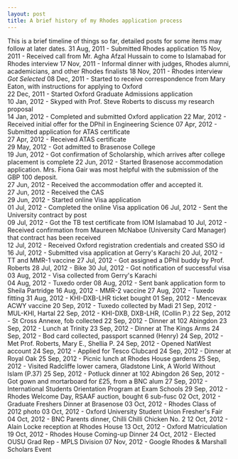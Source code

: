 ```yaml
---
layout: post
title: A brief history of my Rhodes application process
---
```


This is a brief timeline of things so far, detailed posts for some items may follow at later dates.
31 Aug, 2011 - Submitted Rhodes application
15 Nov, 2011 - Received call from Mr. Agha Afzal Hussain to come to Islamabad for Rhodes interview
17 Nov, 2011 - Informal dinner with judges, Rhodes alumni, academicians, and other Rhodes finalists
18 Nov, 2011 - Rhodes interview *Got Selected*
08 Dec, 2011 - Started to receive correspondence from Mary Eaton, with instructions for applying to Oxford  
22 Dec, 2011 - Started Oxford Graduate Admissions application  
10 Jan, 2012 - Skyped with Prof. Steve Roberts to discuss my research proposal  
14 Jan, 2012 - Completed and submitted Oxford application
22 Mar, 2012  - Received initial offer for the DPhil in Engineering Science
07 Apr, 2012 - Submitted application for ATAS certificate  
27 Apr, 2012 - Received ATAS certificate  
29 May, 2012 - Got admitted to Brasenose College  
19 Jun, 2012 - Got confirmation of Scholarship, which arrives after college placement is complete
22 Jun, 2012 - Started Brasenose accommodation application. Mrs. Fiona Gair was most helpful with the submission of the GBP 100 deposit.  
27 Jun, 2012 - Received the accommodation offer and accepted it.  
27 Jun, 2012 - Received the CAS  
29 Jun, 2012 - Started online Visa application  
01 Jul, 2012 - Completed the online Visa application
06 Jul, 2012 - Sent the University contract by post  
09 Jul, 2012 - Got the TB test certificate from IOM Islamabad
10 Jul, 2012 - Received confirmation from Maureen McNaboe (University Card Manager) that contract has been received  
12 Jul, 2012 - Received Oxford registration credentials and created SSO id  
16 Jul, 2012 - Submitted visa application at Gerry's Karachi 
20 Jul, 2012 - TT and MMR-1 vaccine
27 Jul, 2012 - Got assigned a DPhil buddy by Prof. Roberts
28 Jul, 2012 - Bike
30 Jul, 2012 - Got notification of successful visa
03 Aug, 2012 - Visa collected from Gerry's Karachi  
04 Aug, 2012 - Tuxedo order 
08 Aug, 2012 - Sent bank application form to Sheila Partridge 
16 Aug, 2012 - MMR-2 vaccine
27 Aug, 2012 - Tuxedo fitting
31 Aug, 2012 - KHI-DXB-LHR ticket bought
01 Sep, 2012 - Mencevax ACWY vaccine
20 Sep, 2012 - Tuxedo collected by Madi
21 Sep, 2012 - MUL-KHI, Hartal
22 Sep, 2012 - KHI-DXB, DXB-LHR, (Collin P.)
22 Sep, 2012 - St Cross Annexe, fob collected
22 Sep, 2012 - Dinner at 102 Abingdon 
23 Sep, 2012 - Lunch at Trinity
23 Sep, 2012 - Dinner at The Kings Arms
24 Sep, 2012 - Bod card collected, passport scanned (Henry)
24 Sep, 2012 - Met Prof. Roberts, Mary E., Shellia P.
24 Sep, 2012 - Opened NatWest account
24 Sep, 2012 - Applied for Tesco Clubcard
24 Sep, 2012 - Dinner at Royal Oak
25 Sep, 2012 - Picnic lunch at Rhodes House gardens
25 Sep, 2012 - Visited Radcliffe lower camera, Gladstone Link, A World Without Islam (P.37)
25 Sep, 2012 - Potluck dinner at 102 Abingdon
26 Sep, 2012 - Got gown and mortarboard for £25, from a BNC alum
27 Sep, 2012 - International Students Orientation Program at Exam Schools
29 Sep, 2012 - Rhodes Welcome Day, RSAAF auction, bought 6 sub-fusc
02 Oct, 2012 - Graduate Freshers Dinner at Brasenose
03 Oct, 2012 - Rhodes Class of 2012 photo
03 Oct, 2012 - Oxford University Student Union Fresher's Fair
04 Oct, 2012 - BNC Parents dinner, Chilli Chilli Chicken No. 2
12 Oct, 2012 - Alain Locke reception at Rhodes House
13 Oct, 2012 - Oxford Matriculation
19 Oct, 2012 - Rhodes House Coming-up Dinner
24 Oct, 2012 - Elected OUSU Grad Rep - MPLS Division
07 Nov, 2012 -  Google Rhodes & Marshall Scholars Event
